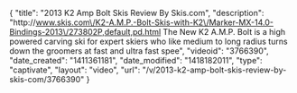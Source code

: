 {
    "title": "2013 K2 Amp Bolt Skis Review By Skis.com",
    "description": "http:\/\/www.skis.com\/K2-A.M.P.-Bolt-Skis-with-K2\/Marker-MX-14.0-Bindings-2013\/273802P,default,pd.html  The New K2 A.M.P. Bolt is a high powered carving ski for expert skiers who like medium to long radius turns down the groomers at fast and ultra fast spee",
    "videoid": "3766390",
    "date_created": "1411361181",
    "date_modified": "1418182011",
    "type": "captivate",
    "layout": "video",
    "url": "\/v\/2013-k2-amp-bolt-skis-review-by-skis-com\/3766390"
}